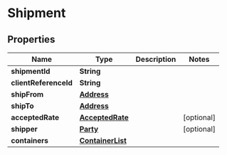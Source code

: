 # Shipment

## Properties
Name | Type | Description | Notes
------------ | ------------- | ------------- | -------------
**shipmentId** | **String** |  | 
**clientReferenceId** | **String** |  | 
**shipFrom** | [**Address**](Address.md) |  | 
**shipTo** | [**Address**](Address.md) |  | 
**acceptedRate** | [**AcceptedRate**](AcceptedRate.md) |  |  [optional]
**shipper** | [**Party**](Party.md) |  |  [optional]
**containers** | [**ContainerList**](ContainerList.md) |  | 
